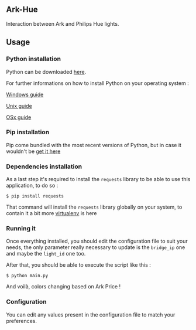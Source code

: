 ## Ark-Hue
Interaction between Ark and Philips Hue lights.

## Usage

### Python installation

Python can be downloaded [here](https://www.python.org/downloads/).

For further informations on how to install Python on your operating system : 

[Windows guide](https://docs.python.org/3/using/windows.html)

[Unix guide](https://docs.python.org/3/using/unix.html)

[OSx guide](https://docs.python.org/3/using/mac.html)

### Pip installation

Pip come bundled with the most recent versions of Python, but in case it wouldn't be [get it here](https://pip.pypa.io/en/stable/installing/)

### Dependencies installation

As a last step it's required to install the `requests` library to be able to use this application, to do so :

```
$ pip install requests
```

That command will install the `requests` library globally on your system, to contain it a bit more [virtualenv](https://virtualenv.pypa.io/en/latest/) is here

### Running it

Once everything installed, you should edit the configuration file to suit your needs, the only parameter really necessary to update is the `bridge_ip` one and maybe the `light_id` one too. 

After that, you should be able to execute the script like this : 

```
$ python main.py
```

And voilà, colors changing based on Ark Price !

### Configuration

You can edit any values present in the configuration file to match your preferences.